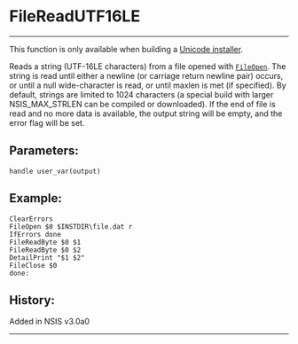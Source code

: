 # FileReadUTF16LE

---

This function is only available when building a [Unicode installer][1].

Reads a string (UTF-16LE characters) from a file opened with [`FileOpen`][2]. The string is read until either a newline (or carriage return newline pair) occurs, or until a null wide-character is read, or until maxlen is met (if specified). By default, strings are limited to 1024 characters (a special build with larger NSIS\_MAX\_STRLEN can be compiled or downloaded). If the end of file is read and no more data is available, the output string will be empty, and the error flag will be set.

## Parameters:

    handle user_var(output)

## Example:

	ClearErrors
	FileOpen $0 $INSTDIR\file.dat r
	IfErrors done
	FileReadByte $0 $1
	FileReadByte $0 $2
	DetailPrint "$1 $2"
	FileClose $0
	done:

## History:

Added in NSIS v3.0a0

---

[1]: http://nsis.sourceforge.net/Docs/Chapter1.html#1.4
[2]: FileOpen.md